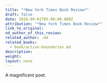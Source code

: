 ```yaml
---
title: "*New York Times Book Review*"
draft: false
date: 2010-09-01T05:00:00.000Z
attribution: "*New York Times Book Review*"
link_to_original:
nd_author_of_this_review:
related_author: .md
related_books:
  - book/active-boundaries.md
description:
weight:
layout: none
---
```

A magnificent poet.

